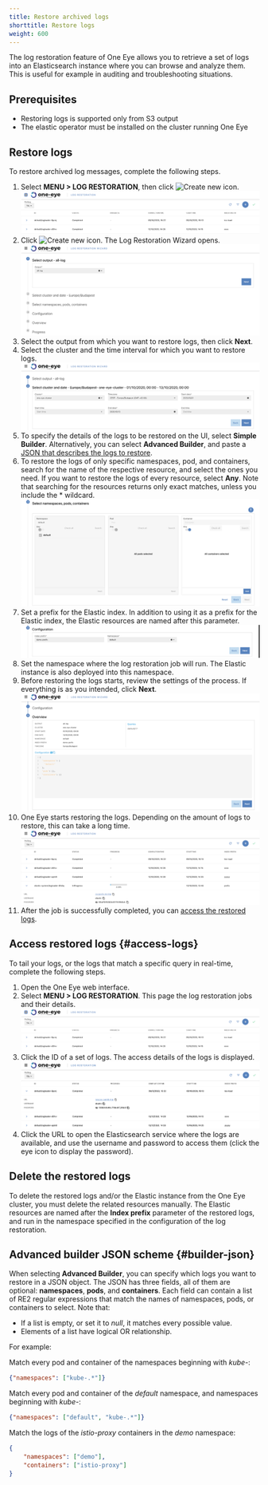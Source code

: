 ```yaml
---
title: Restore archived logs
shorttitle: Restore logs
weight: 600
---
```


The log restoration feature of One Eye allows you to retrieve a set of logs into an Elasticsearch instance where you can browse and analyze them. This is useful for example in auditing and troubleshooting situations.

## Prerequisites

- Restoring logs is supported only from S3 output
- The elastic operator must be installed on the cluster running One Eye


## Restore logs

To restore archived log messages, complete the following steps.

1. Select **MENU > LOG RESTORATION**, then click ![Create new icon](/docs/one-eye/headless/icon-create-new.png).
    ![Restored logs list](restored-logs-list.png)
1. Click ![Create new icon](/docs/one-eye/headless/icon-create-new.png). The Log Restoration Wizard opens.
    ![Log Restoration Wizard](log-restoration-output.png)
1. Select the output from which you want to restore logs, then click **Next**.
1. Select the cluster and the time interval for which you want to restore logs.
    ![Log Restoration Wizard](log-restoration-cluster.png)
1. To specify the details of the logs to be restored on the UI, select **Simple Builder**. Alternatively, you can select **Advanced Builder**, and paste a [JSON that describes the logs to restore](#builder-json).
1. To restore the logs of only specific namespaces, pod, and containers, search for the name of the respective resource, and select the ones you need. If you want to restore the logs of every resource, select **Any**. Note that searching for the resources returns only exact matches, unless you include the * wildcard.
    ![Filter logs to restore](log-restoration-namespace.png)
1. Set a prefix for the Elastic index. In addition to using it as a prefix for the Elastic index, the Elastic resources are named after this parameter.
    ![Set Elastic parameters](log-restoration-configuration.png)
1. Set the namespace where the log restoration job will run. The Elastic instance is also deployed into this namespace.
1. Before restoring the logs starts, review the settings of the process. If everything is as you intended, click **Next**.
    ![Log Restoration overview](log-restoration-overview.png)
1. One Eye starts restoring the logs. Depending on the amount of logs to restore, this can take a long time.
    ![Log Restoration overview](log-restoration-progress.png)
1. After the job is successfully completed, you can [access the restored logs](#access-logs).

## Access restored logs {#access-logs}

To tail your logs, or the logs that match a specific query in real-time, complete the following steps.

1. Open the One Eye web interface. <!-- FIXME link/xinclude to ingress connectre > we should add a separate topic (Access the One Eye UI) -->
1. Select **MENU > LOG RESTORATION**. This page the log restoration jobs and their details.
    ![Restored logs list](restored-logs-list.png)
1. Click the ID of a set of logs. The access details of the logs is displayed.
    ![Restored logs details](restored-logs-details.png)
1. Click the URL to open the Elasticsearch service where the logs are available, and use the username and password to access them (click the eye icon to display the password).

## Delete the restored logs

To delete the restored logs and/or the Elastic instance from the One Eye cluster, you must delete the related resources manually. The Elastic resources are named after the **Index prefix** parameter of the restored logs, and run in the namespace specified in the configuration of the log restoration.
## Advanced builder JSON scheme {#builder-json}

When selecting **Advanced Builder**, you can specify which logs you want to restore in a JSON object. The JSON has three fields, all of them are optional: **namespaces**, **pods**, and **containers**. Each field can contain a list of RE2 regular expressions that match the names of namespaces, pods, or containers to select. Note that:

- If a list is empty, or set it to *null*, it matches every possible value.
- Elements of a list have logical OR relationship.

For example:

Match every pod and container of the namespaces beginning with *kube-*:

```json
{"namespaces": ["kube-.*"]}
```

Match every pod and container of the *default* namespace, and namespaces beginning with *kube-*:

```json
{"namespaces": ["default", "kube-.*"]}
```

Match the logs of the *istio-proxy* containers in the *demo* namespace:

```json
{
    "namespaces": ["demo"],
    "containers": ["istio-proxy"]
}
```
